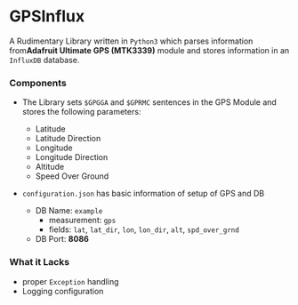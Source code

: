 GPSInflux
=========

A Rudimentary Library written in `Python3` which parses information from**Adafruit Ultimate GPS (MTK3339)** module and stores information in an `InfluxDB` database.

### Components

-	The Library sets `$GPGGA` and `$GPRMC` sentences in the GPS Module and stores the following parameters:

	-	Latitude
	-	Latitude Direction
	-	Longitude
	-	Longitude Direction
	-	Altitude
	-	Speed Over Ground

-	`configuration.json` has basic information of setup of GPS and DB

	-	DB Name: `example`
		-	measurement: `gps`
		-	fields: `lat`, `lat_dir`, `lon`, `lon_dir`, `alt`, `spd_over_grnd`
	-	DB Port: **8086**

### What it Lacks

-	proper `Exception` handling
-	Logging configuration
